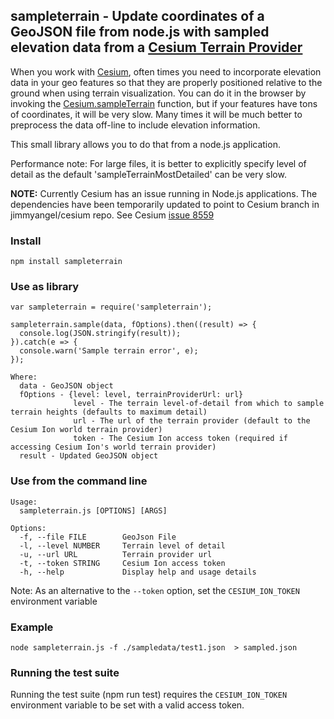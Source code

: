## sampleterrain - Update coordinates of a GeoJSON file from node.js with sampled elevation data from a [Cesium Terrain Provider](https://cesiumjs.org/Cesium/Build/Documentation/CesiumTerrainProvider.html)

When you work with [Cesium](https://cesiumjs.org/), often times you need to incorporate elevation data in your geo features so that they are properly positioned relative to the ground when using terrain visualization. You can do it in the browser by invoking the [Cesium.sampleTerrain](https://cesiumjs.org/Cesium/Build/Documentation/sampleTerrain.html) function, but if your features have tons of coordinates, it will be very slow. Many times it will be much better to preprocess the data off-line to include elevation information.

This small library allows you to do that from a node.js application.

Performance note: For large files, it is better to explicitly specify level of detail as the default 'sampleTerrainMostDetailed' can be very slow.

**NOTE:** Currently Cesium has an issue running in Node.js applications. The dependencies have been temporarily updated to point to Cesium branch in jimmyangel/cesium repo. See Cesium [issue 8559](https://github.com/AnalyticalGraphicsInc/cesium/issues/8559)

### Install
```
npm install sampleterrain
```

### Use as library

```
var sampleterrain = require('sampleterrain');

sampleterrain.sample(data, fOptions).then((result) => {
  console.log(JSON.stringify(result));
}).catch(e => {
  console.warn('Sample terrain error', e);
});

Where:
  data - GeoJSON object
  fOptions - {level: level, terrainProviderUrl: url}
              level - The terrain level-of-detail from which to sample terrain heights (defaults to maximum detail)
              url - The url of the terrain provider (default to the Cesium Ion world terrain provider)
              token - The Cesium Ion access token (required if accessing Cesium Ion's world terrain provider)
  result - Updated GeoJSON object

```

### Use from the command line
```
Usage:
  sampleterrain.js [OPTIONS] [ARGS]

Options:
  -f, --file FILE        GeoJson File
  -l, --level NUMBER     Terrain level of detail
  -u, --url URL          Terrain provider url
  -t, --token STRING     Cesium Ion access token  
  -h, --help             Display help and usage details
```

Note: As an alternative to the ```--token``` option, set the ```CESIUM_ION_TOKEN``` environment variable

### Example
```
node sampleterrain.js -f ./sampledata/test1.json  > sampled.json
```

### Running the test suite

Running the test suite (npm run test) requires the ```CESIUM_ION_TOKEN``` environment variable to be set with a valid access token.
